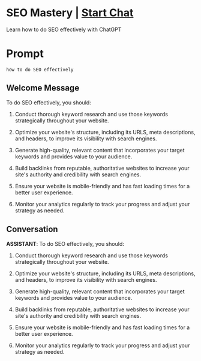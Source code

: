 

# SEO Mastery | [Start Chat](https://gptcall.net/chat.html?data=%7B%22contact%22%3A%7B%22id%22%3A%22HQ3J3uro_1ozvrP3K9a9d%22%2C%22flow%22%3Atrue%7D%7D)
Learn how to do SEO effectively with ChatGPT

# Prompt

```
how to do SEO effectively
```

## Welcome Message
To do SEO effectively, you should:



1. Conduct thorough keyword research and use those keywords strategically throughout your website.

2. Optimize your website's structure, including its URLS, meta descriptions, and headers, to improve its visibility with search engines.

3. Generate high-quality, relevant content that incorporates your target keywords and provides value to your audience.

4. Build backlinks from reputable, authoritative websites to increase your site's authority and credibility with search engines.

5. Ensure your website is mobile-friendly and has fast loading times for a better user experience.

6. Monitor your analytics regularly to track your progress and adjust your strategy as needed.

## Conversation

**ASSISTANT**: To do SEO effectively, you should:



1. Conduct thorough keyword research and use those keywords strategically throughout your website.

2. Optimize your website's structure, including its URLS, meta descriptions, and headers, to improve its visibility with search engines.

3. Generate high-quality, relevant content that incorporates your target keywords and provides value to your audience.

4. Build backlinks from reputable, authoritative websites to increase your site's authority and credibility with search engines.

5. Ensure your website is mobile-friendly and has fast loading times for a better user experience.

6. Monitor your analytics regularly to track your progress and adjust your strategy as needed.

